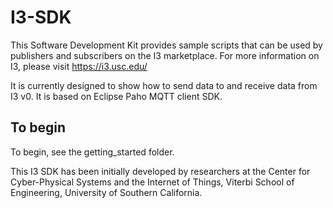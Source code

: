 # I3-SDK

This Software Development Kit provides sample scripts that can be used by publishers and subscribers on the I3 marketplace.
For more information on I3, please visit https://i3.usc.edu/

It is currently designed to show how to send data to and receive data from I3 v0. It is based on Eclipse Paho MQTT client SDK. 

## To begin 
To begin, see the getting_started folder. 

This I3 SDK has been initially developed by researchers at the Center for Cyber-Physical Systems and the Internet of Things, Viterbi School of Engineering, University of Southern California. 


